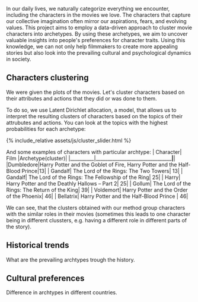 In our daily lives, we naturally categorize everything we encounter, including the characters in the movies we love. The characters that capture our collective imagination often mirror our aspirations, fears, and evolving values. This project aims to employ a data-driven approach to cluster movie characters into archetypes. By using these archetypes, we aim to uncover valuable insights into people's preferences for character traits. Using this knowledge, we can not only help filmmakers to create more appealing stories but also look into the prevailing cultural and psychological dynamics in society.

## Characters clustering
We were given the plots of the movies. Let's cluster characters based on their attributes and actions that they did or was done to them.

To do so, we use Latent Dirichlet allocation, a model, that allows us to interpret the resulting clusters of characters based on the topics of their attrubutes and actions. You can look at the topics with the highest probabilities for each archetype:

{% include_relative assets/js/cluster_slider.html %}

And some examples of characters with particular archtype:
| Character|                                         Film     |Archetype(cluster)|
|__________|__________________________________________________|__________________|
|Dumbledore|Harry Potter and the Goblet of Fire, Harry Potter and the Half-Blood Prince|13|
|   Gandalf|             The Lord of the Rings: The Two Towers|                13|
|   Gandalf| The Lord of the Rings: The Fellowship of the Ring|                25|
|     Harry|     Harry Potter and the Deathly Hallows – Part 2|                25|
|    Gollum|     The Lord of the Rings: The Return of the King|                39|
| Voldemort|         Harry Potter and the Order of the Phoenix|                46|
| Bellatrix|          Harry Potter and the Half-Blood Prince  |                46|

We can see, that the clusters obtained with our method group characters with the similar roles in their movies (sometimes this leads to one character being in different clussters, e.g. having a different role in different parts of the story).

## Historical trends
What are the prevailing archtypes trough the history.

## Cultural preferences
Difference in archtypes in different countries.
